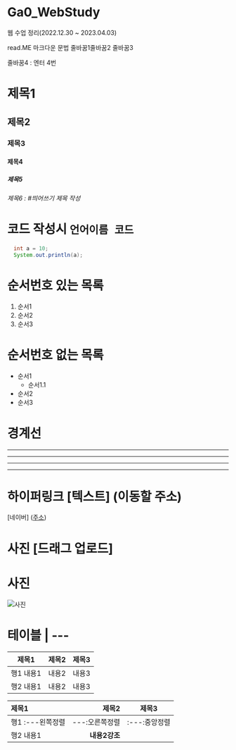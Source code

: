 # Ga0_WebStudy
웹 수업 정리(2022.12.30 ~ 2023.04.03)

read.ME 마크다운 문법
줄바꿈1줄바꿈2
줄바꿈3

줄바꿈4 : 엔터 4번

# 제목1
## 제목2
### 제목3
#### 제목4
##### 제목5
###### 제목6 : #띄어쓰기 제목 작성

# 코드 작성시 ```언어이름 코드 ```

```java
  int a = 10;
  System.out.println(a);

```

# 순서번호 있는 목록
1. 순서1
2. 순서2
3. 순서3

# 순서번호 없는 목록
- 순서1
  - 순서1.1    
- 순서2
- 순서3


# 경계선
---
----
-----
------


# 하이퍼링크 [텍스트] (이동할 주소)
[네이버] ([주소](https://www.notion.so/IT-89917d81345042119fcaabc147be3c4e))

# 사진 [드래그 업로드]
# 사진
![사진](https://user-images.githubusercontent.com/121651318/216250068-5db6fc8e-319f-4953-8ea0-ffbd479523d5.jpg)

# 테이블 | ---
|제목1|제목2|제목3|
|---|---|---|
|행1 내용1|내용2|내용3|
|행2 내용1|내용2|내용3|


|제목1|제목2|제목3|
|:---|---:|:---:|
|행1 :---왼쪽정렬|---:오른쪽정렬|:---:중앙정렬|
|행2 내용1|**내용2강조**| |



